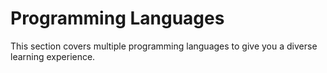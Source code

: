 # Programming Languages

This section covers multiple programming languages to give you a diverse learning experience.
